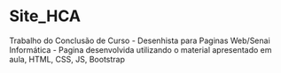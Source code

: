 # Site_HCA
 Trabalho do Conclusão de Curso - Desenhista para Paginas Web/Senai Informática - Pagina desenvolvida utilizando o material apresentado em aula, HTML, CSS, JS, Bootstrap
